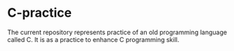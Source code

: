 # C-practice
The current repository represents practice of an old programming language called C. It is as a practice to enhance C programming skill.
